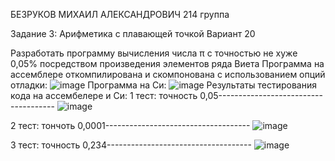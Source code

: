БЕЗРУКОВ МИХАИЛ АЛЕКСАНДРОВИЧ 214 группа


Задание 3: Арифметика с плавающей точкой
Вариант 20

Разработать программу вычисления числа π с точностью не хуже
0,05% посредством произведения элементов ряда Виета
Программа на ассемблере откомпилирована и скомпонована с использованием опций отладки:
![image](https://user-images.githubusercontent.com/108925927/204158981-1e1b93b9-4052-4e29-a235-18a27676b4ce.png)
Программа на Си:
![image](https://user-images.githubusercontent.com/108925927/204159000-ce802253-24e3-46a5-9337-8e920a17bc2b.png)
Результаты тестирования кода на ассембелере и Си:
1 тест: точность 0,05-------------------------------------
![image](https://user-images.githubusercontent.com/108925927/204159023-f94f450b-d031-479e-890f-b830b2f93bd1.png)


2 тест: тончоть 0,0001------------------------------------
![image](https://user-images.githubusercontent.com/108925927/204159035-3f9d43e8-e021-4f2a-80f2-9167c8d86934.png)


3 тест: точность 0,234------------------------------------
![image](https://user-images.githubusercontent.com/108925927/204159064-a03a6a16-4df0-4d9b-a1b7-fa09ed15fe7b.png)


